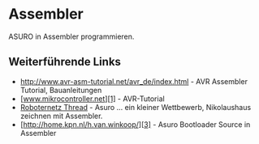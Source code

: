 # Assembler

ASURO in Assembler programmieren. 



## Weiterführende Links

*   <http://www.avr-asm-tutorial.net/avr_de/index.html> - AVR Assembler Tutorial, Bauanleitungen 
*   [www.mikrocontroller.net][1] - AVR-Tutorial 
*   [Roboternetz Thread][2] - Asuro ... ein kleiner Wettbewerb, Nikolaushaus zeichnen mit Assembler. 
*   [http://home.kpn.nl/h.van.winkoop/][3] - Asuro Bootloader Source in Assembler

 [1]: http://www.mikrocontroller.net/articles/AVR-Tutorial
 [2]: http://www.roboternetz.de/phpBB2/viewtopic.php?t=31073
 [3]: http://home.kpn.nl/h.van.winkoop/Asuro/Bootloader/AsuBtlPagFrm.htm